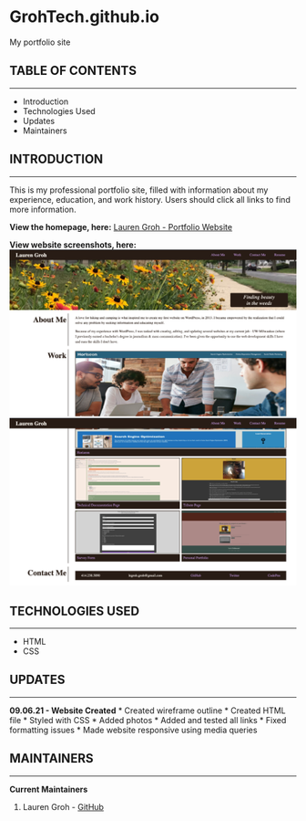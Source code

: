 # GrohTech.github.io
My portfolio site

## TABLE OF CONTENTS
--------------------

* Introduction
* Technologies Used
* Updates
* Maintainers


## INTRODUCTION
---------------

This is my professional portfolio site, filled with information about my experience, education, and work history. Users should click all links to find more information.

**View the homepage, here:** [Lauren Groh - Portfolio Website](https://grohtech.github.io/ "Lauren Groh - Portfolio Website")

**View website screenshots, here:**
![Lauren Groh - Portfolio Website - 1](./assets/images/lg-portfolio-screenshot-1.png "Lauren Groh - Portfolio Website - 1")
![Lauren Groh - Portfolio Website - 2](./assets/images/lg-portfolio-screenshot-2.png "Lauren Groh - Portfolio Website - 2")


## TECHNOLOGIES USED
--------------------

* HTML
* CSS


## UPDATES
----------

**09.06.21 - Website Created**
    * Created wireframe outline
    * Created HTML file
    * Styled with CSS
    * Added photos
    * Added and tested all links
    * Fixed formatting issues
    * Made website responsive using media queries
    

## MAINTAINERS
--------------
**Current Maintainers**
1. Lauren Groh - [GitHub](https://github.com/GrohTech "GitHub Profile")
